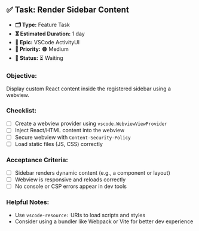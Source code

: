 ## ✅ Task: Render Sidebar Content

- **🗂 Type:** Feature Task  
- **⏳ Estimated Duration:** 1 day  
- **🎯 Epic:** VSCode ActivityUI  
- **🚦 Priority:** 🟠 Medium  
- **📍 Status:** ⏳ Waiting

### Objective:  
Display custom React content inside the registered sidebar using a webview.

### Checklist:
- [ ] Create a webview provider using `vscode.WebviewViewProvider`  
- [ ] Inject React/HTML content into the webview  
- [ ] Secure webview with `Content-Security-Policy`  
- [ ] Load static files (JS, CSS) correctly  

### Acceptance Criteria:
- [ ] Sidebar renders dynamic content (e.g., a component or layout)  
- [ ] Webview is responsive and reloads correctly  
- [ ] No console or CSP errors appear in dev tools  

### Helpful Notes:
- Use `vscode-resource:` URIs to load scripts and styles  
- Consider using a bundler like Webpack or Vite for better dev experience
